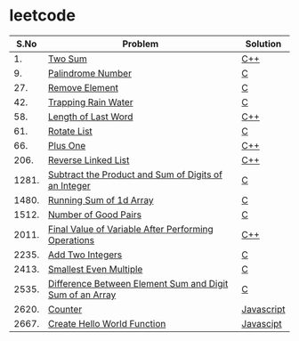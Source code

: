 # leetcode
|S.No|Problem|Solution|
|----|-------|--------|
|1.|[Two Sum](https://leetcode.com/problems/two-sum/)|[C++](https://github.com/DEEPADHARSHINI-633/leetcode/blob/main/Problems/Two%20Sum)|
|9.|[Palindrome Number](https://leetcode.com/problems/palindrome-number/)|[C](https://github.com/DEEPADHARSHINI-633/leetcode/blob/main/Problems/Palindrome%20Number)|
|27.|[Remove Element](https://leetcode.com/problems/remove-element/)|[C](https://github.com/DEEPADHARSHINI-633/leetcode/blob/main/Problems/Remove%20Element)|
|42.|[Trapping Rain Water](https://leetcode.com/problems/trapping-rain-water/)|[C](https://github.com/DEEPADHARSHINI-633/leetcode/blob/main/Problems/Trapping%20Rain%20Water)|
|58.|[Length of Last Word](https://leetcode.com/problems/length-of-last-word/)|[C++](https://github.com/DEEPADHARSHINI-633/leetcode/blob/main/Problems/Length%20of%20Last%20Word)|
|61.|[Rotate List](https://leetcode.com/problems/rotate-list/)|[C](https://github.com/DEEPADHARSHINI-633/leetcode/blob/main/Problems/Rotate%20List)|
|66.|[Plus One](https://leetcode.com/problems/plus-one/)|[C++](https://github.com/DEEPADHARSHINI-633/leetcode/blob/main/Problems/Plus%20One)|
|206.|[Reverse Linked List](https://leetcode.com/problems/reverse-linked-list/)|[C++](https://github.com/DEEPADHARSHINI-633/leetcode/blob/main/Problems/Reverse%20Linked%20List)|
|1281.|[Subtract the Product and Sum of Digits of an Integer](https://leetcode.com/problems/subtract-the-product-and-sum-of-digits-of-an-integer/)|[C](https://github.com/DEEPADHARSHINI-633/leetcode/blob/main/Problems/Subtract%20the%20Product%20and%20Sum%20of%20Digits%20of%20an%20Integer)|
|1480.|[Running Sum of 1d Array](https://leetcode.com/problems/running-sum-of-1d-array/)|[C](https://github.com/DEEPADHARSHINI-633/leetcode/blob/main/Problems/Running%20Sum%20of%201d%20Array)|
|1512.|[Number of Good Pairs](https://leetcode.com/problems/number-of-good-pairs/)|[C](https://github.com/DEEPADHARSHINI-633/leetcode/blob/main/Problems/Number%20of%20Good%20Pairs)|
|2011.|[Final Value of Variable After Performing Operations](https://leetcode.com/problems/final-value-of-variable-after-performing-operations/)|[C++](https://github.com/DEEPADHARSHINI-633/leetcode/blob/main/Problems/Final%20Value%20of%20Variable%20After%20Performing%20Operations)|
|2235.|[Add Two Integers](https://leetcode.com/problems/add-two-integers/)|[C](https://github.com/DEEPADHARSHINI-633/leetcode/blob/main/Problems/Add%20Two%20Integers)|
|2413.|[Smallest Even Multiple](https://leetcode.com/problems/smallest-even-multiple/)|[C](https://github.com/DEEPADHARSHINI-633/leetcode/blob/main/Problems/Smallest%20Even%20Multiple)|
|2535.|[Difference Between Element Sum and Digit Sum of an Array](https://leetcode.com/problems/difference-between-element-sum-and-digit-sum-of-an-array/)|[C](https://github.com/DEEPADHARSHINI-633/leetcode/blob/main/Problems/Difference%20Between%20Element%20Sum%20and%20Digit%20Sum%20of%20an%20Array)|
|2620.|[Counter](https://leetcode.com/problems/counter/)|[Javascript](https://github.com/DEEPADHARSHINI-633/leetcode/blob/main/Problems/Counter)|
|2667.|[Create Hello World Function](https://leetcode.com/problems/create-hello-world-function/)|[Javascipt](https://github.com/DEEPADHARSHINI-633/leetcode/blob/main/Problems/Create%20Hello%20World%20Function)|









